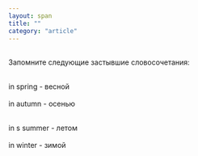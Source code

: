 ```yaml
---
layout: span
title: ""
category: "article"
---
```

<section class='rules'><span><br>Запомните следующие застывшие словосочетания:<br><br>

in   spring - весной<br><br>
 in   autumn - осенью<br><br>

in s summer - летом<br><br>
in   winter - зимой<br></span></section>